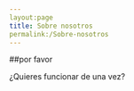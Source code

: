 ```yaml
---
layout:page
title: Sobre nosotros
permalink:/Sobre-nosotros
---
```


##por favor

¿Quieres funcionar de una vez?
